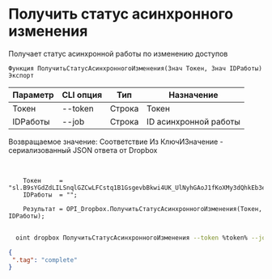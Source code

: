 ﻿---
sidebar_position: 5
---

# Получить статус асинхронного изменения
 Получает статус асинхронной работы по изменению доступов



`Функция ПолучитьСтатусАсинхронногоИзменения(Знач Токен, Знач IDРаботы) Экспорт`

  | Параметр | CLI опция | Тип | Назначение |
  |-|-|-|-|
  | Токен | --token | Строка | Токен |
  | IDРаботы | --job | Строка | ID асинхронной работы |

  
  Возвращаемое значение:   Соответствие Из КлючИЗначение - сериализованный JSON ответа от Dropbox

<br/>




```bsl title="Пример кода"
    Токен     = "sl.B9sYGdZdLILSnqlGZCwLFCstq1B1GsgevbBkwi4UK_UlNyhGAoJ1fKoXMy3dQhkEb3e80HTL6g...";
    IDРаботы  = "";

    Результат = OPI_Dropbox.ПолучитьСтатусАсинхронногоИзменения(Токен, IDРаботы);
```



```sh title="Пример команды CLI"
    
  oint dropbox ПолучитьСтатусАсинхронногоИзменения --token %token% --job %job%

```

```json title="Результат"
{
 ".tag": "complete"
}
```
